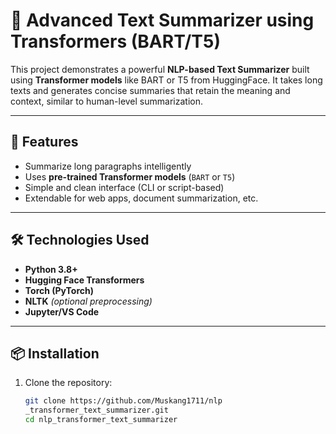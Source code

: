 # 🧠 Advanced Text Summarizer using Transformers (BART/T5)

This project demonstrates a powerful **NLP-based Text Summarizer** built using **Transformer models** like BART or T5 from HuggingFace. It takes long texts and generates concise summaries that retain the meaning and context, similar to human-level summarization.

---

## 🚀 Features

- Summarize long paragraphs intelligently
- Uses **pre-trained Transformer models** (`BART` or `T5`)
- Simple and clean interface (CLI or script-based)
- Extendable for web apps, document summarization, etc.

---

## 🛠️ Technologies Used

- **Python 3.8+**
- **Hugging Face Transformers**
- **Torch (PyTorch)**
- **NLTK** *(optional preprocessing)*
- **Jupyter/VS Code**

---

## 📦 Installation

1. Clone the repository:
   ```bash
   git clone https://github.com/Muskang1711/nlp
   _transformer_text_summarizer.git
   cd nlp_transformer_text_summarizer

